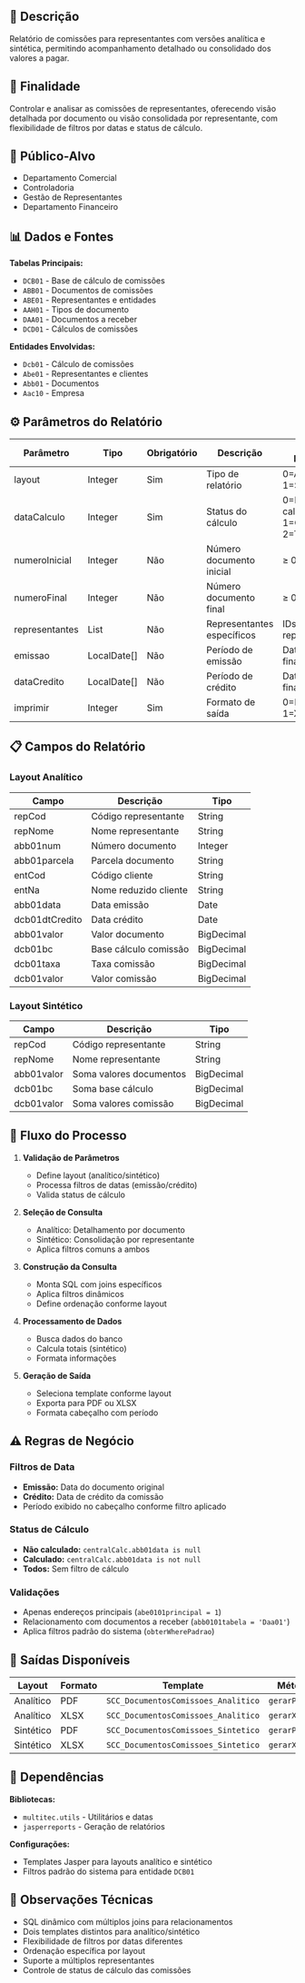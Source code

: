 ## 📖 Descrição
Relatório de comissões para representantes com versões analítica e sintética, permitindo acompanhamento detalhado ou consolidado dos valores a pagar.

## 🎯 Finalidade
Controlar e analisar as comissões de representantes, oferecendo visão detalhada por documento ou visão consolidada por representante, com flexibilidade de filtros por datas e status de cálculo.

## 👥 Público-Alvo
- Departamento Comercial
- Controladoria
- Gestão de Representantes
- Departamento Financeiro

## 📊 Dados e Fontes
**Tabelas Principais:**
- `DCB01` - Base de cálculo de comissões
- `ABB01` - Documentos de comissões
- `ABE01` - Representantes e entidades
- `AAH01` - Tipos de documento
- `DAA01` - Documentos a receber
- `DCD01` - Cálculos de comissões

**Entidades Envolvidas:**
- `Dcb01` - Cálculo de comissões
- `Abe01` - Representantes e clientes
- `Abb01` - Documentos
- `Aac10` - Empresa

## ⚙️ Parâmetros do Relatório

| Parâmetro | Tipo | Obrigatório | Descrição | Valores Possíveis |
|-----------|------|-------------|-----------|-------------------|
| layout | Integer | Sim | Tipo de relatório | 0=Analítico, 1=Sintético |
| dataCalculo | Integer | Sim | Status do cálculo | 0=Não calculado, 1=Calculado, 2=Todos |
| numeroInicial | Integer | Não | Número documento inicial | ≥ 0 |
| numeroFinal | Integer | Não | Número documento final | ≥ 0 |
| representantes | List<Long> | Não | Representantes específicos | IDs representantes |
| emissao | LocalDate[] | Não | Período de emissão | Data inicial e final |
| dataCredito | LocalDate[] | Não | Período de crédito | Data inicial e final |
| imprimir | Integer | Sim | Formato de saída | 0=PDF, 1=XLSX |

## 📋 Campos do Relatório

### Layout Analítico
| Campo | Descrição | Tipo |
|-------|-----------|------|
| repCod | Código representante | String |
| repNome | Nome representante | String |
| abb01num | Número documento | Integer |
| abb01parcela | Parcela documento | String |
| entCod | Código cliente | String |
| entNa | Nome reduzido cliente | String |
| abb01data | Data emissão | Date |
| dcb01dtCredito | Data crédito | Date |
| abb01valor | Valor documento | BigDecimal |
| dcb01bc | Base cálculo comissão | BigDecimal |
| dcb01taxa | Taxa comissão | BigDecimal |
| dcb01valor | Valor comissão | BigDecimal |

### Layout Sintético
| Campo | Descrição | Tipo |
|-------|-----------|------|
| repCod | Código representante | String |
| repNome | Nome representante | String |
| abb01valor | Soma valores documentos | BigDecimal |
| dcb01bc | Soma base cálculo | BigDecimal |
| dcb01valor | Soma valores comissão | BigDecimal |

## 🔄 Fluxo do Processo

1. **Validação de Parâmetros**
   - Define layout (analítico/sintético)
   - Processa filtros de datas (emissão/crédito)
   - Valida status de cálculo

2. **Seleção de Consulta**
   - Analítico: Detalhamento por documento
   - Sintético: Consolidação por representante
   - Aplica filtros comuns a ambos

3. **Construção da Consulta**
   - Monta SQL com joins específicos
   - Aplica filtros dinâmicos
   - Define ordenação conforme layout

4. **Processamento de Dados**
   - Busca dados do banco
   - Calcula totais (sintético)
   - Formata informações

5. **Geração de Saída**
   - Seleciona template conforme layout
   - Exporta para PDF ou XLSX
   - Formata cabeçalho com período

## ⚠️ Regras de Negócio

### Filtros de Data
- **Emissão:** Data do documento original
- **Crédito:** Data de crédito da comissão
- Período exibido no cabeçalho conforme filtro aplicado

### Status de Cálculo
- **Não calculado:** `centralCalc.abb01data is null`
- **Calculado:** `centralCalc.abb01data is not null`
- **Todos:** Sem filtro de cálculo

### Validações
- Apenas endereços principais (`abe0101principal = 1`)
- Relacionamento com documentos a receber (`abb0101tabela = 'Daa01'`)
- Aplica filtros padrão do sistema (`obterWherePadrao`)

## 🎨 Saídas Disponíveis

| Layout | Formato | Template | Método |
|--------|---------|----------|---------|
| Analítico | PDF | `SCC_DocumentosComissoes_Analitico` | `gerarPDF()` |
| Analítico | XLSX | `SCC_DocumentosComissoes_Analitico` | `gerarXLSX()` |
| Sintético | PDF | `SCC_DocumentosComissoes_Sintetico` | `gerarPDF()` |
| Sintético | XLSX | `SCC_DocumentosComissoes_Sintetico` | `gerarXLSX()` |

## 🔧 Dependências

**Bibliotecas:**
- `multitec.utils` - Utilitários e datas
- `jasperreports` - Geração de relatórios

**Configurações:**
- Templates Jasper para layouts analítico e sintético
- Filtros padrão do sistema para entidade `DCB01`

## 📝 Observações Técnicas

- SQL dinâmico com múltiplos joins para relacionamentos
- Dois templates distintos para analítico/sintético
- Flexibilidade de filtros por datas diferentes
- Ordenação específica por layout
- Suporte a múltiplos representantes
- Controle de status de cálculo das comissões